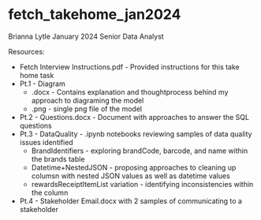 # fetch_takehome_jan2024
Brianna Lytle
January 2024
Senior Data Analyst

Resources:
- Fetch Interview Instructions.pdf - Provided instructions for this take home task
- Pt.1 - Diagram
     - .docx - Contains explanation and thoughtprocess behind my approach to diagraming the model
     - .png - single png file of the model
- Pt.2 - Questions.docx - Document with approaches to answer the SQL questions
- Pt.3 - DataQuality - .ipynb notebooks reviewing samples of data quality issues identified
     - BrandIdentifiers - exploring brandCode, barcode, and name within the brands table
     - Datetime+NestedJSON - proposing approaches to cleaning up columsn with nested JSON values as well as datetime values
     - rewardsReceiptItemList variation - identifying inconsistencies within the column
- Pt.4 - Stakeholder Email.docx with 2 samples of communicating to a stakeholder
